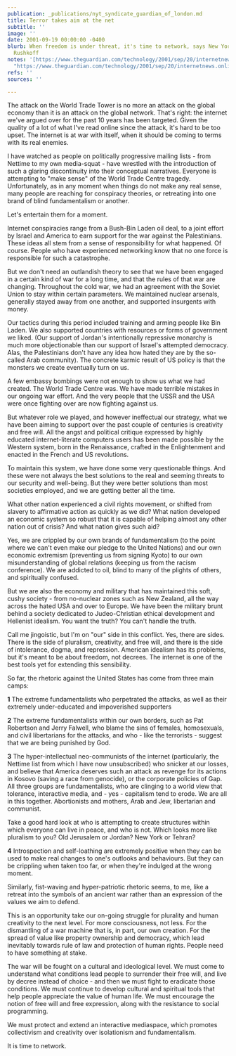 ```yaml
---
publication: _publications/nyt_syndicate_guardian_of_london.md
title: Terror takes aim at the net
subtitle: ''
image: ''
date: 2001-09-19 00:00:00 -0400
blurb: When freedom is under threat, it's time to network, says New Yorker Douglas
  Rushkoff
notes: '[https://www.theguardian.com/technology/2001/sep/20/internetnews.onlinesupplement3](https://www.theguardian.com/technology/2001/sep/20/internetnews.onlinesupplement3
  "https://www.theguardian.com/technology/2001/sep/20/internetnews.onlinesupplement3")'
refs: ''
sources: ''

---
```

The attack on the World Trade Tower is no more an attack on the global economy than it is an attack on the global network. That's right: the internet we've argued over for the past 10 years has been targeted. Given the quality of a lot of what I've read online since the attack, it's hard to be too upset. The internet is at war with itself, when it should be coming to terms with its real enemies.

I have watched as people on politically progressive mailing lists - from Nettime to my own media-squat - have wrestled with the introduction of such a glaring discontinuity into their conceptual narratives. Everyone is attempting to "make sense" of the World Trade Centre tragedy. Unfortunately, as in any moment when things do not make any real sense, many people are reaching for conspiracy theories, or retreating into one brand of blind fundamentalism or another.

Let's entertain them for a moment.

Internet conspiracies range from a Bush-Bin Laden oil deal, to a joint effort by Israel and America to earn support for the war against the Palestinians. These ideas all stem from a sense of responsibility for what happened. Of course. People who have experienced networking know that no one force is responsible for such a catastrophe.

But we don't need an outlandish theory to see that we have been engaged in a certain kind of war for a long time, and that the rules of that war are changing. Throughout the cold war, we had an agreement with the Soviet Union to stay within certain parameters. We maintained nuclear arsenals, generally stayed away from one another, and supported insurgents with money.

Our tactics during this period included training and arming people like Bin Laden. We also supported countries with resources or forms of government we liked. (Our support of Jordan's intentionally repressive monarchy is much more objectionable than our support of Israel's attempted democracy. Alas, the Palestinians don't have any idea how hated they are by the so-called Arab community). The concrete karmic result of US policy is that the monsters we create eventually turn on us.

A few embassy bombings were not enough to show us what we had created. The World Trade Centre was. We have made terrible mistakes in our ongoing war effort. And the very people that the USSR and the USA were once fighting over are now fighting against us.

But whatever role we played, and however ineffectual our strategy, what we have been aiming to support over the past couple of centuries is creativity and free will. All the angst and political critique expressed by highly educated internet-literate computers users has been made possible by the Western system, born in the Renaissance, crafted in the Enlightenment and enacted in the French and US revolutions.

To maintain this system, we have done some very questionable things. And these were not always the best solutions to the real and seeming threats to our security and well-being. But they were better solutions than most societies employed, and we are getting better all the time.

What other nation experienced a civil rights movement, or shifted from slavery to affirmative action as quickly as we did? What nation developed an economic system so robust that it is capable of helping almost any other nation out of crisis? And what nation gives such aid?

Yes, we are crippled by our own brands of fundamentalism (to the point where we can't even make our pledge to the United Nations) and our own economic extremism (preventing us from signing Kyoto) to our own misunderstanding of global relations (keeping us from the racism conference). We are addicted to oil, blind to many of the plights of others, and spiritually confused.

But we are also the economy and military that has maintained this soft, cushy society - from no-nuclear zones such as New Zealand, all the way across the hated USA and over to Europe. We have been the military brunt behind a society dedicated to Judeo-Christian ethical development and Hellenist idealism. You want the truth? You can't handle the truth.

Call me jingoistic, but I'm on "our" side in this conflict. Yes, there are sides. There is the side of pluralism, creativity, and free will, and there is the side of intolerance, dogma, and repression. American idealism has its problems, but it's meant to be about freedom, not decrees. The internet is one of the best tools yet for extending this sensibility.

So far, the rhetoric against the United States has come from three main camps:

**1** The extreme fundamentalists who perpetrated the attacks, as well as their extremely under-educated and impoverished supporters

**2** The extreme fundamentalists within our own borders, such as Pat Robertson and Jerry Falwell, who blame the sins of females, homosexuals, and civil libertarians for the attacks, and who - like the terrorists - suggest that we are being punished by God.

**3** The hyper-intellectual neo-communists of the internet (particularly, the Nettime list from which I have now unsubscribed) who snicker at our losses, and believe that America deserves such an attack as revenge for its actions in Kosovo (saving a race from genocide), or the corporate policies of Gap. All three groups are fundamentalists, who are clinging to a world view that tolerance, interactive media, and - yes - capitalism tend to erode. We are all in this together. Abortionists and mothers, Arab and Jew, libertarian and communist.

Take a good hard look at who is attempting to create structures within which everyone can live in peace, and who is not. Which looks more like pluralism to you? Old Jerusalem or Jordan? New York or Tehran?

**4** Introspection and self-loathing are extremely positive when they can be used to make real changes to one's outlooks and behaviours. But they can be crippling when taken too far, or when they're indulged at the wrong moment.

Similarly, fist-waving and hyper-patriotic rhetoric seems, to me, like a retreat into the symbols of an ancient war rather than an expression of the values we aim to defend.

This is an opportunity take our on-going struggle for plurality and human creativity to the next level. For more consciousness, not less. For the dismantling of a war machine that is, in part, our own creation. For the spread of value like property ownership and democracy, which lead inevitably towards rule of law and protection of human rights. People need to have something at stake.

The war will be fought on a cultural and ideological level. We must come to understand what conditions lead people to surrender their free will, and live by decree instead of choice - and then we must fight to eradicate those conditions. We must continue to develop cultural and spiritual tools that help people appreciate the value of human life. We must encourage the notion of free will and free expression, along with the resistance to social programming.

We must protect and extend an interactive mediaspace, which promotes collectivism and creativity over isolationism and fundamentalism.

It is time to network.
